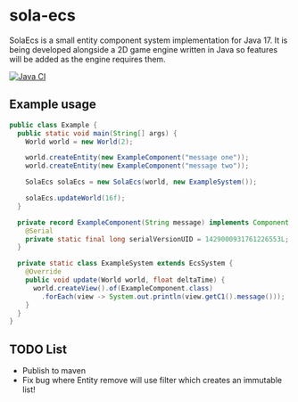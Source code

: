 # sola-ecs
SolaEcs is a small entity component system implementation for Java 17.
It is being developed alongside a 2D game engine written in Java so features will be added as the engine requires them.

[![Java CI](https://github.com/iamdudeman/sola-ecs/actions/workflows/gradle.yml/badge.svg)](https://github.com/iamdudeman/sola-ecs/actions/workflows/gradle.yml)

## Example usage
```java
public class Example {
  public static void main(String[] args) {
    World world = new World(2);

    world.createEntity(new ExampleComponent("message one"));
    world.createEntity(new ExampleComponent("message two"));

    SolaEcs solaEcs = new SolaEcs(world, new ExampleSystem());

    solaEcs.updateWorld(16f);
  }

  private record ExampleComponent(String message) implements Component {
    @Serial
    private static final long serialVersionUID = 1429000931761226553L;
  }

  private static class ExampleSystem extends EcsSystem {
    @Override
    public void update(World world, float deltaTime) {
      world.createView().of(ExampleComponent.class)
        .forEach(view -> System.out.println(view.getC1().message()));
    }
  }
}
```

## TODO List

* Publish to maven
* Fix bug where Entity remove will use filter which creates an immutable list!
